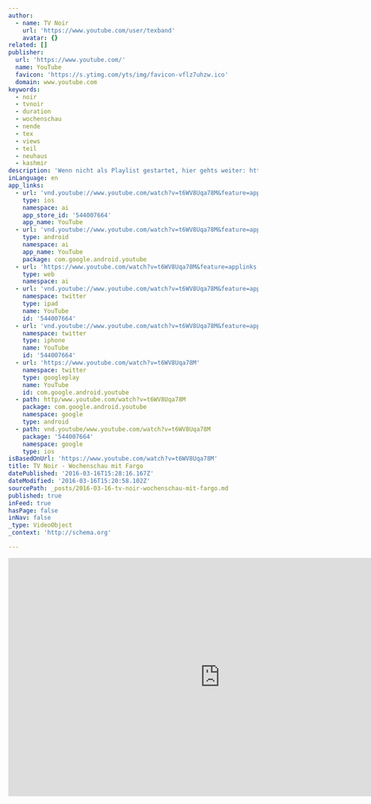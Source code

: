 ```yaml
---
author:
  - name: TV Noir
    url: 'https://www.youtube.com/user/texband'
    avatar: {}
related: []
publisher:
  url: 'https://www.youtube.com/'
  name: YouTube
  favicon: 'https://s.ytimg.com/yts/img/favicon-vflz7uhzw.ico'
  domain: www.youtube.com
keywords:
  - noir
  - tvnoir
  - duration
  - wochenschau
  - nende
  - tex
  - views
  - teil
  - neuhaus
  - kashmir
description: 'Wenn nicht als Playlist gestartet, hier gehts weiter: https://www.youtube.com/watch?v=5x37fclOtX4&list=PLyZwWRpjWnl1xk5MrFYDq7s_80ulQkQJK&index=2'
inLanguage: en
app_links:
  - url: 'vnd.youtube://www.youtube.com/watch?v=t6WV8Uqa78M&feature=applinks'
    type: ios
    namespace: ai
    app_store_id: '544007664'
    app_name: YouTube
  - url: 'vnd.youtube://www.youtube.com/watch?v=t6WV8Uqa78M&feature=applinks'
    type: android
    namespace: ai
    app_name: YouTube
    package: com.google.android.youtube
  - url: 'https://www.youtube.com/watch?v=t6WV8Uqa78M&feature=applinks'
    type: web
    namespace: ai
  - url: 'vnd.youtube://www.youtube.com/watch?v=t6WV8Uqa78M&feature=applinks'
    namespace: twitter
    type: ipad
    name: YouTube
    id: '544007664'
  - url: 'vnd.youtube://www.youtube.com/watch?v=t6WV8Uqa78M&feature=applinks'
    namespace: twitter
    type: iphone
    name: YouTube
    id: '544007664'
  - url: 'https://www.youtube.com/watch?v=t6WV8Uqa78M'
    namespace: twitter
    type: googleplay
    name: YouTube
    id: com.google.android.youtube
  - path: http/www.youtube.com/watch?v=t6WV8Uqa78M
    package: com.google.android.youtube
    namespace: google
    type: android
  - path: vnd.youtube/www.youtube.com/watch?v=t6WV8Uqa78M
    package: '544007664'
    namespace: google
    type: ios
isBasedOnUrl: 'https://www.youtube.com/watch?v=t6WV8Uqa78M'
title: TV Noir - Wochenschau mit Fargo
datePublished: '2016-03-16T15:28:16.167Z'
dateModified: '2016-03-16T15:20:58.102Z'
sourcePath: _posts/2016-03-16-tv-noir-wochenschau-mit-fargo.md
published: true
inFeed: true
hasPage: false
inNav: false
_type: VideoObject
_context: 'http://schema.org'

---
```

<iframe src="https://cdn.embedly.com/widgets/media.html?src=https%3A%2F%2Fwww.youtube.com%2Fembed%2Ft6WV8Uqa78M%3Ffeature%3Doembed&amp;url=https%3A%2F%2Fwww.youtube.com%2Fwatch%3Fv%3Dt6WV8Uqa78M&amp;image=https%3A%2F%2Fi.ytimg.com%2Fvi%2Ft6WV8Uqa78M%2Fhqdefault.jpg&amp;key=b7d04c9b404c499eba89ee7072e1c4f7&amp;type=text%2Fhtml&amp;schema=youtube" width="854" height="480" scrolling="no" frameborder="0" allowfullscreen="allowfullscreen" style=""></iframe>